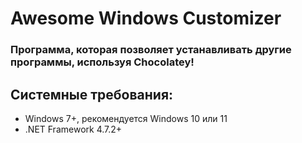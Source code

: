 # Awesome Windows Customizer
### Программа, которая позволяет устанавливать другие программы, используя Chocolatey!

## Системные требования:
- Windows 7+, рекомендуется Windows 10 или 11
- .NET Framework 4.7.2+
